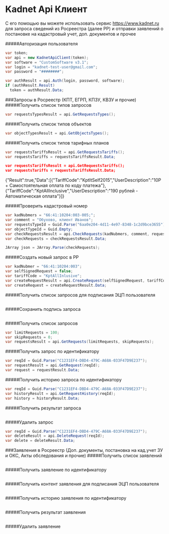 # Kadnet Api Клиент
С его помощью вы можете использовать сервис https://www.kadnet.ru для запроса сведений из Росреестра (далее РР) и отправки заявлений о постановке на кадастровый учет, доп. документов и прочее

#####Авторизация пользователя
```csharp
var token;
var api = new KadnetApiClient(token);
var software = "CustomSoftware v3.1";
var login = "kadnet-test-user@gmail.com";
var password = "########";

var authResult = api.Auth(login, password, software);
if (authResult.Result)
  token = authResult.Data;
```

###Запросы в Росреестр (КПТ, ЕГРП, КПЗУ, КВЗУ и прочие)
#####Получить список типов запросов
```csharp
var requestsTypesResult = api.GetRequestsTypes();
```
#####Получить список типов объектов
```csharp
var objectTypesResult = api.GetObjectsTypes();
```
#####Получить список типов тарифных планов
```csharp
var requestsTariffsResult = api.GetRequestsTariffs();
var requestsTariffs = requestsTariffsResult.Data;
```
```json
var requestsTariffsResult = api.GetRequestsTariffs();
var requestsTariffs = requestsTariffsResult.Data;
```
{"Result":true,"Data":[{"TariffCode":"KptItSelf2015","UserDescription":"10Р + Самостоятельная оплата по коду платежа"},{"TariffCode":"KptAllInclusive","UserDescription":"190 рублей - Автоматическая оплата"}]}

#####Проверить кадастровый номер
```csharp
var kadNubmers = "66:41:10204:003-005;";
var comment = "Обухово, клиент Иванов";
var requestsTypeId = Guid.Parse("6aa0e204-4d11-4e97-8348-1c2d9bce3655");//КПТ
var objectTypeId = Guid.Empty;
var checkRequestsResult = api.CheckRequests(kadNubmers, comment, requestsTypeId, objectTypeId);
var checkRequests = checkRequestsResult.Data;

JArray json = JArray.Parse(checkRequests);
```
#####Создать новый запрос в РР
```csharp
var kadNubmer = "66:41:10204:003";
var selfSignedRequest = false;
var tariffCode = "KptAllInlusive";
var createRequestResult = api.CreateRequest(selfSignedRequest, tariffCode, kadNubmer, comment, requestsTypeId, objectTypeId);
var createRequest = createRequestResult.Data;
```
#####Получить список запросов для подписания ЭЦП пользователя
```csharp

```
#####Сохранить подпись запроса
```csharp

```
#####Получить список запросов
```csharp
var limitRequests = 100;
var skipRequests = 0;
var requestsResult = api.GetRequests(limitRequests, skipRequests);
```
#####Получить запрос по идентификатору
```csharp
var reqId = Guid.Parse("C1231EF4-DBD4-479C-A68A-033F47D9E237");
var requestResult = api.GetRequest(reqId);
var request = requestResult.Data;
```
#####Получить историю запроса по идентификатору
```csharp
var reqId = Guid.Parse("C1231EF4-DBD4-479C-A68A-033F47D9E237");
var historyResult = api.GetRequestHistory(reqId);
var history = historyResult.Data;
```
#####Получить результат запроса
```csharp

```
#####Удалить запрос
```csharp
var reqId = Guid.Parse("C1231EF4-DBD4-479C-A68A-033F47D9E237");
var deleteResult = api.DeleteRequest(reqId);
var delete = deleteResult.Data;
```

###Заявления в Росреестр (Доп. документы, постановка на кад.учет ЗУ и ОКС, Акты обследования и прочие)
#####Получить список заявлений
```csharp

```
#####Получить заявление по идентификатору
```csharp

```
#####Получить контент заявления для подписания ЭЦП пользователя
```csharp

```
#####Получить историю заявления по идентификатору
```csharp

```
#####Получить результат заявления
```csharp

```
#####Удалить заявление
```csharp

```
